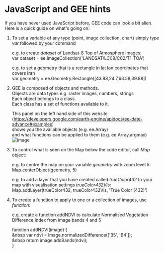 # JavaScript and GEE hints

If you have never used JavaScript before, GEE code can look a bit alien. Here is a quick guide on what's going on:

1. To set a variable of any type (point, image collection, chart) simply type *var* followed by your command
   
   e.g. to create *dataset* of Landsat-8 Top of Atmosphere images:\
   var dataset = ee.ImageCollection('LANDSAT/LC08/C02/T1_TOA')

   e.g. to set a geometry that is a rectangle in lat lon coordinates that covers Iran\
   var geometry = ee.Geometry.Rectangle([43.83,24.7,63.58,39.88])

3. GEE is composed of objects and methods.\
   Objects are data types e.g. raster images, numbers, strings\
   Each object belongs to a class.\
   Each class has a set of functions available to it.

   This panel on the left hand side of this website (https://developers.google.com/earth-engine/apidocs/ee-date-advance#examples)\
   shows you the available objects (e.g. ee.Array)\
   and what functions can be applied to them (e.g. ee.Array.argmax)\
   ![image](https://github.com/eejap/GEE_iran/assets/93524485/f1e15bc1-1b2d-4457-98e6-d78dcc5902bd)

4. To control what is seen on the Map below the code editor, call *Map* object:
   
   e.g. to centre the map on your variable *geometry* with zoom level 5:\
   Map.centerObject(geometry, 5)

   e.g. to add a layer that you have created called *trueColor432* to your map with visualisation settings *trueColor432Vis*:\
   Map.addLayer(trueColor432, trueColor432Vis, 'True Color (432)')

6. To create a function to apply to one or a collection of images, use *function*:
   
   e.g. create a function addNDVI to calculate Normalised Vegetation Difference Index from image bands 4 and 5

   function addNDVI(image) { \
   &nbsp  var ndvi = image.normalizedDifference(['B5', 'B4']); \
   &nbsp  return image.addBands(ndvi); \
   }
